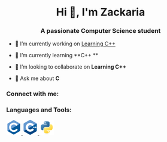 <h1 align="center">Hi 👋, I'm Zackaria</h1>
<h3 align="center">A passionate Computer Science student</h3>

- 🔭 I’m currently working on [Learning C++](https://github.com/24Zack/Learning-Cplusplus)

- 🌱 I’m currently learning **C++ **

- 👯 I’m looking to collaborate on **Learning C++**

- 💬 Ask me about **C**

<h3 align="left">Connect with me:</h3>
<p align="left">
</p>

<h3 align="left">Languages and Tools:</h3>
<p align="left"> <a href="https://www.cprogramming.com/" target="_blank" rel="noreferrer"> <img src="https://raw.githubusercontent.com/devicons/devicon/master/icons/c/c-original.svg" alt="c" width="40" height="40"/> </a> <a href="https://www.w3schools.com/cpp/" target="_blank" rel="noreferrer"> <img src="https://raw.githubusercontent.com/devicons/devicon/master/icons/cplusplus/cplusplus-original.svg" alt="cplusplus" width="40" height="40"/> </a> <a href="https://www.python.org" target="_blank" rel="noreferrer"> <img src="https://raw.githubusercontent.com/devicons/devicon/master/icons/python/python-original.svg" alt="python" width="40" height="40"/> </a> </p>
